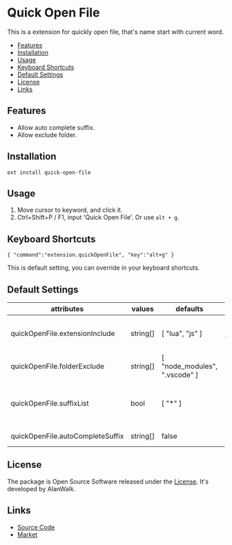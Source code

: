 # Quick Open File

This is a extension for quickly open file, that's name start with current word.

<!-- TOC -->

- [Features](#features)
- [Installation](#installation)
- [Usage](#usage)
- [Keyboard Shortcuts](#keyboard-shortcuts)
- [Default Settings](#default-settings)
- [License](#license)
- [Links](#links)

<!-- /TOC -->

## Features
- Allow auto complete suffix.
- Allow exclude folder.

## Installation
```
ext install quick-open-file
```

## Usage
1. Move cursor to keyword, and click it.
1. Ctrl+Shift+P / F1, input 'Quick Open File'. Or use `alt + g`.

## Keyboard Shortcuts
```
{ "command":"extension.quickOpenFile", "key":"alt+g" }
```
This is default setting, you can override in your keyboard shortcuts.

## Default Settings
|attributes|values|defaults|description|
|---|---|---|---|
|quickOpenFile.extensionInclude|string[]|[ "lua", "js" ]|Set which file extension you want to include, * is any extension.|
|quickOpenFile.folderExclude|string[]|[ "node_modules", ".vscode" ]|Set which folder you want to exclude.|
|quickOpenFile.suffixList|bool|[ "*" ]|If autoCompleteSuffix is true, will auto add suffix, * is any suffix.|
|quickOpenFile.autoCompleteSuffix|string[]|false|Whether auto add suffix to word.|

## License
The package is Open Source Software released under the [License](Liscense). It's developed by AlanWalk.

## Links
- [Source Code](https://github.com/AlanWalk/quick-open-file)
- [Market](https://marketplace.visualstudio.com/items/AlanWalk.quick-open-file)

